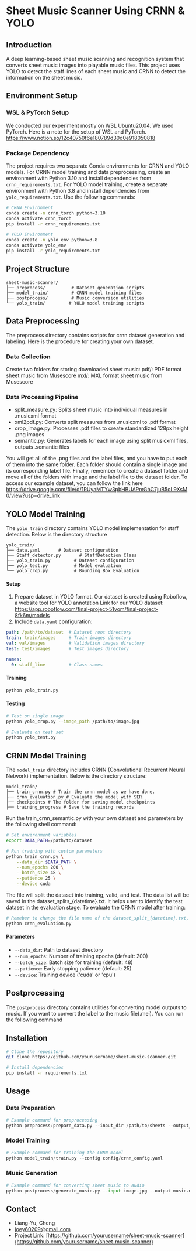 # Sheet Music Scanner Using CRNN & YOLO

## Introduction
A deep learning-based sheet music scanning and recognition system that converts sheet music images into playable music files.
This project  uses YOLO to detect the staff lines of each sheet music and CRNN to detect the information on the sheet music. 

## Environment Setup
### WSL & PyTorch Setup
We conducted our experiment mostly on WSL Ubuntu20.04. We used PyTorch. Here is a note for the setup of WSL and PyTorch. 
https://www.notion.so/12c40750f6e180789d30d0e918050818
### Package Dependency
The project requires two separate Conda environments for CRNN and YOLO models. For CRNN model training and data preprocessing, create an environment with Python 3.10 and install dependencies from `crnn_requirements.txt`. For YOLO model training, create a separate environment with Python 3.8 and install dependencies from `yolo_requirements.txt`. Use the following commands:

```bash
# CRNN Environment
conda create -n crnn_torch python=3.10
conda activate crnn_torch
pip install -r crnn_requirements.txt

# YOLO Environment  
conda create -n yolo_env python=3.8
conda activate yolo_env
pip install -r yolo_requirements.txt
```
## Project Structure
```
sheet-music-scanner/
├── preprocess/          # Dataset generation scripts
├── model_train/         # CRNN model training files
├── postprocess/         # Music conversion utilities
└── yolo_train/         # YOLO model training scripts
```

## Data Preprocessing
The preprocess directory contains scripts for crnn dataset generation and labeling. Here is the procedure for creating your own dataset. 

### Data Collection
Create two folders for storing downloaded sheet music:
pdf/: PDF format sheet music from Musescore
mxl/: MXL format sheet music from Musescore

### Data Processing Pipeline
* split_measure.py: Splits sheet music into individual measures in .musicxml format
* xml2pdf.py: Converts split measures from .musicxml to .pdf format
* crop_image.py: Processes .pdf files to create standardized 128px height .png images
* semantic.py: Generates labels for each image using split musicxml files, outputs .semantic files

You will get all of the .png files and the label files, and you have to put each of them into the same folder. Each folder should contain a single image and its corresponding label file. Finally, remember to create a dataset folder and move all of the folders with image and the label file to the dataset folder. 
To access our example dataset, you can follow the link here
https://drive.google.com/file/d/1RUyaMTYw3pbHBUAPmGhC7juB5oL9XsM0/view?usp=drive_link
## YOLO Model Training

The `yolo_train` directory contains YOLO model implementation for staff detection. Below is the directory structure
```
yolo_train/
├── data.yaml       # Dataset configuration
├── Staff_detector.py       # StaffDetection Class
├── yolo_train.py         # Dataset configuration
├── yolo_test.py          # Model evaluation
└── yolo_crop.py          # Bounding Box Evaluation
```
#### Setup
1. Prepare dataset in YOLO format. Our dataset is created using Roboflow, a website tool for YOLO annotation
Link for our YOLO dataset: https://app.roboflow.com/final-project-51vom/final-project-8fk6m/models
2. Include `data.yaml` configuration:
```yaml
path: /path/to/dataset  # Dataset root directory
train: train/images     # Train images directory
val: val/images         # Validation images directory
test: test/images       # Test images directory

names:
  0: staff_line         # Class names
```

#### Training
```bash
python yolo_train.py
```

#### Testing
```bash
# Test on single image
python yolo_crop.py --image_path /path/to/image.jpg

# Evaluate on test set
python yolo_test.py
```




## CRNN Model Training
The `model_train` directory includes CRNN (Convolutional Recurrent Neural Network) implementation. Below is the directory structure:
```
model_train/
├── train_crnn.py # Train the crnn model as we have done. 
├── crnn_evaluation.py # Evaluate the model with SER. 
├── checkpoints # The folder for saving model checkpoints
├── training_progress # Save the training records

```
Run the train_crnn_semantic.py with your own dataset and parameters by the following shell command:
```bash
# Set environment variables
export DATA_PATH=/path/to/dataset

# Run training with custom parameters
python train_crnn.py \
    --data_dir $DATA_PATH \
    --num_epochs 200 \
    --batch_size 48 \
    --patience 25 \
    --device cuda
```
The file will split the dataset into training, valid, and test. The data list will be saved in the dataset_splits_{datetime}.txt. It helps user to identify the test dataset in the evaluation stage. To evaluate the CRNN model after training: 
```bash
# Remeber to change the file name of the dataset_split_{datetime}.txt, model checkpoint, and the directory of your testdataset. 
python crnn_evaluation.py
```

#### Parameters
* `--data_dir`: Path to dataset directory
* `--num_epochs`: Number of training epochs (default: 200)
* `--batch_size`: Batch size for training (default: 48)
* `--patience`: Early stopping patience (default: 25)
* `--device`: Training device ('cuda' or 'cpu')




## Postprocessing
The `postprocess` directory contains utilities for converting model outputs to music. 
If you want to convert the label to the music file(.mei). You can run the following command



## Installation

```bash
# Clone the repository
git clone https://github.com/yourusername/sheet-music-scanner.git

# Install dependencies
pip install -r requirements.txt
```

## Usage

### Data Preparation
```python
# Example command for preprocessing
python preprocess/prepare_data.py --input_dir /path/to/sheets --output_dir /path/to/dataset
```

### Model Training
```python
# Example command for training the CRNN model
python model_train/train.py --config config/crnn_config.yaml
```

### Music Generation
```python
# Example command for converting sheet music to audio
python postprocess/generate_music.py --input image.jpg --output music.midi
```


## Contact
- Liang-Yu, Cheng
- joey60209@gmail.com
- Project Link: [https://github.com/yourusername/sheet-music-scanner](https://github.com/yourusername/sheet-music-scanner)

